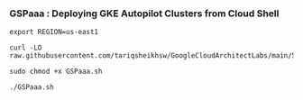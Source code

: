 ### GSPaaa :  Deploying GKE Autopilot Clusters from Cloud Shell 

```
export REGION=us-east1
```

```
curl -LO raw.githubusercontent.com/tariqsheikhsw/GoogleCloudArchitectLabs/main/Solutions/GSPaaa.sh

sudo chmod +x GSPaaa.sh

./GSPaaa.sh
```

